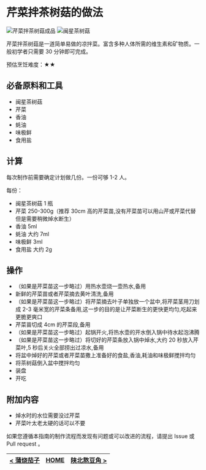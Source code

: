 # 芹菜拌茶树菇的做法

![芹菜拌茶树菇成品](./芹菜拌茶树菇.jpg)
![闽星茶树菇](./闽星茶树菇.jpg)

芹菜拌茶树菇是一道简单易做的凉拌菜。富含多种人体所需的维生素和矿物质。一般初学者只需要 30 分钟即可完成。

预估烹饪难度：★★

## 必备原料和工具

- 闽星茶树菇
- 芹菜
- 香油
- 蚝油
- 味极鲜
- 食用盐

## 计算

每次制作前需要确定计划做几份。一份可够 1-2 人。

每份：

- 闽星茶树菇 1 瓶
- 芹菜 250-300g（推荐 30cm 高的芹菜苗,没有芹菜苗可以用山芹或芹菜代替但是需要稍微焯水断生）
- 香油 5ml
- 蚝油 大约 7ml
- 味极鲜 3ml
- 食用盐 大约 2g

## 操作

- （如果是芹菜苗这一步略过）用热水壶烧一壶热水,备用
- 新鲜的芹菜苗或者芹菜摘去黄叶清洗,备用
- （如果是芹菜苗这一步略过）将芹菜摘去叶子单独放一个盆中,将芹菜茎用刀划成 2-3 毫米宽的芹菜条备用,这一步的目的是让芹菜断生的更快更均匀,吃起来更脆更爽口
- 芹菜苗切成 4cm 的芹菜段,备用
- （如果是芹菜苗这一步略过）起锅开火,将热水壶的开水倒入锅中待水起泡沸腾
- （如果是芹菜苗这一步略过）将切好的芹菜条放入锅中焯水,大约 20 秒放入芹菜叶,5 秒后关火全部捞出过凉水,备用
- 将盆中焯好的芹菜或者芹菜苗撒上准备好的食盐,香油,耗油和味极鲜搅拌均匀
- 将茶树菇倒入盆中搅拌均匀
- 装盘
- 开吃

## 附加内容

- 焯水时的水位需要没过芹菜
- 芹菜叶太老太硬的话可以不要

如果您遵循本指南的制作流程而发现有问题或可以改进的流程，请提出 Issue 或 Pull request 。

| [< 蒲烧茄子](../蒲烧茄子/蒲烧茄子.md) | [HOME](../../../README.md) | [陕北熬豆角 >](../陕北熬豆角/陕北熬豆角.md) |
| ---------------------------------- | -------------------------- | ---------------------------------- |
